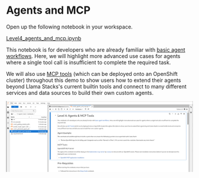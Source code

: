 # Agents and MCP

Open up the following notebook in your workspace.

<a href="https://github.com/odh-labs/rhoai-roadshow-v2/blob/main/docs/3-agents-tools/notebooks/Level4_agents_and_mcp.ipynb" target="_blank">Level4_agents_and_mcp.ipynb</a>

This notebook is for developers who are already familiar with [basic agent workflows](3-agents-tools/2-simple-agent-with-websearch). Here, we will highlight more advanced use cases for agents where a single tool call is insufficient to complete the required task.

We will also use [MCP tools](https://github.com/modelcontextprotocol/servers) (which can be deployed onto an OpenShift cluster) throughout this demo to show users how to extend their agents beyond Llama Stacks's current builtin tools and connect to many different services and data sources to build their own custom agents.  

![images/level4-agents-mcp.png](images/level4-agents-mcp.png)
